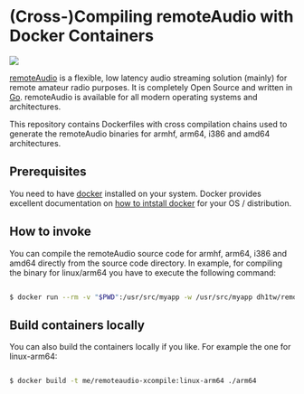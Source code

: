 # (Cross-)Compiling remoteAudio with Docker Containers

![](https://github.com/dh1tw/remoteaudio-xcompile/workflows/Build%20Containers/badge.svg)

[remoteAudio](https://github.com/dh1tw/remoteAudio) is a flexible, low latency audio streaming solution (mainly) for remote amateur radio purposes.
It is completely Open Source and written in [Go](https://golang.org). remoteAudio is available for all modern operating systems and architectures.

This repository contains Dockerfiles with cross compilation chains used to generate the remoteAudio binaries for armhf, arm64, i386 and amd64 architectures.

## Prerequisites

You need to have [docker](https://docker.com) installed on your system. Docker provides excellent documentation on [how to intstall docker](https://docs.docker.com/install/) for your OS / distribution.

## How to invoke

You can compile the remoteAudio source code for armhf, arm64, i386 and amd64 directly from the source code directory. In example, for compiling the binary for linux/arm64 you have to execute the following command:

``` bash

$ docker run --rm -v "$PWD":/usr/src/myapp -w /usr/src/myapp dh1tw/remoteaudio-xcompile:linux-arm64 /bin/sh -c 'make install-deps && make dist'

```

## Build containers locally

You can also build the containers locally if you like. For example the one for linux-arm64:

``` bash

$ docker build -t me/remoteaudio-xcompile:linux-arm64 ./arm64

```
